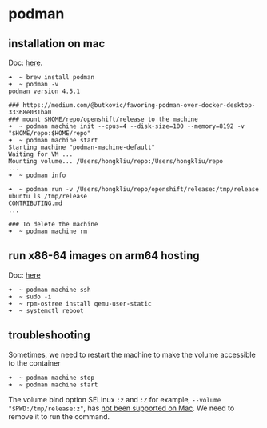 # podman

## installation on mac

Doc: [here](https://podman.io/docs/installation#macos).

```console
➜  ~ brew install podman
➜  ~ podman -v
podman version 4.5.1

### https://medium.com/@butkovic/favoring-podman-over-docker-desktop-33368e031ba0
### mount $HOME/repo/openshift/release to the machine
➜  ~ podman machine init --cpus=4 --disk-size=100 --memory=8192 -v "$HOME/repo:$HOME/repo"
➜  ~ podman machine start
Starting machine "podman-machine-default"
Waiting for VM ...
Mounting volume... /Users/hongkliu/repo:/Users/hongkliu/repo
...
➜  ~ podman info

➜  ~ podman run -v /Users/hongkliu/repo/openshift/release:/tmp/release ubuntu ls /tmp/release
CONTRIBUTING.md
...

### To delete the machine
➜  ~ podman machine rm
```


## run x86-64 images on arm64 hosting

Doc: [here](https://edofic.com/posts/2021-09-12-podman-m1-amd64/)

```console
➜  ~ podman machine ssh
➜  ~ sudo -i
➜  ~ rpm-ostree install qemu-user-static
➜  ~ systemctl reboot
```


## troubleshooting

Sometimes, we need to restart the machine to make the volume accessible to the container

```
➜  ~ podman machine stop
➜  ~ podman machine start
```

The volume bind option SELinux `:z` and `:Z` for example, `--volume "$PWD:/tmp/release:z"`, has [not been supported on Mac](https://github.com/containers/podman/issues/13631#issuecomment-1077643246). We need to remove it to run the command.
